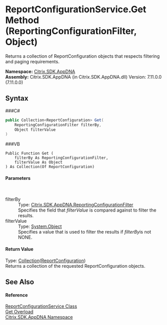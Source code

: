 # ReportConfigurationService.Get Method (ReportingConfigurationFilter, Object)
 

Returns a collection of ReportConfiguration objects that respects filtering and paging requirements.

**Namespace:**&nbsp;<a href="N_Citrix_SDK_AppDNA">Citrix.SDK.AppDNA</a><br />**Assembly:**&nbsp;Citrix.SDK.AppDNA (in Citrix.SDK.AppDNA.dll) Version: 7.11.0.0 (7.11.0.0)

## Syntax

###C#
```csharp
public Collection<ReportConfiguration> Get(
	ReportingConfigurationFilter filterBy,
	Object filterValue
)
```

###VB
```vbnet
Public Function Get ( 
	filterBy As ReportingConfigurationFilter,
	filterValue As Object
) As Collection(Of ReportConfiguration)
```


#### Parameters
&nbsp;<dl><dt>filterBy</dt><dd>Type: <a href="T_Citrix_SDK_AppDNA_ReportingConfigurationFilter">Citrix.SDK.AppDNA.ReportingConfigurationFilter</a><br />Specifies the field that *filterValue* is compared against to filter the results.</dd><dt>filterValue</dt><dd>Type: <a href="http://msdn2.microsoft.com/en-us/library/e5kfa45b" target="_blank">System.Object</a><br />Specifies a value that is used to filter the results if *filterBy*is not NONE.</dd></dl>

#### Return Value
Type: <a href="http://msdn2.microsoft.com/en-us/library/ms132397" target="_blank">Collection</a>(<a href="T_Citrix_SDK_AppDNA_ReportConfiguration">ReportConfiguration</a>)<br />Returns a collection of the requested ReportConfiguration objects.

## See Also


#### Reference
<a href="T_Citrix_SDK_AppDNA_ReportConfigurationService">ReportConfigurationService Class</a><br /><a href="Overload_Citrix_SDK_AppDNA_ReportConfigurationService_Get">Get Overload</a><br /><a href="N_Citrix_SDK_AppDNA">Citrix.SDK.AppDNA Namespace</a><br />